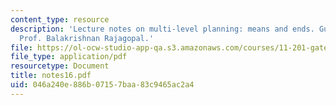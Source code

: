 ```yaml
---
content_type: resource
description: 'Lecture notes on multi-level planning: means and ends. Guest lecturer:
  Prof. Balakrishnan Rajagopal.'
file: https://ol-ocw-studio-app-qa.s3.amazonaws.com/courses/11-201-gateway-planning-action-fall-2007/046a240e886b07157baa83c9465ac2a4_notes16.pdf
file_type: application/pdf
resourcetype: Document
title: notes16.pdf
uid: 046a240e-886b-0715-7baa-83c9465ac2a4
---
```

